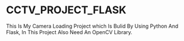 # CCTV_PROJECT_FLASK
This Is My Camera Loading Project which Is Bulid By Using Python And Flask, 
 In This Project Also Need An OpenCV Library.
